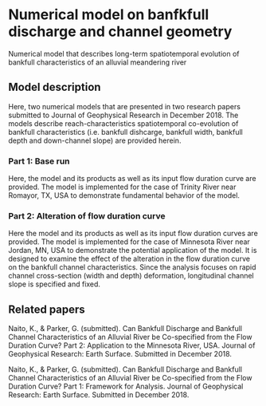 # Numerical model on banfkfull discharge and channel geometry

Numerical model that describes long-term spatiotemporal evolution of bankfull characteristics of an alluvial meandering river


## Model description

Here, two numerical models that are presented in two research papers submitted to Journal of Geophysical Research in December 2018. 
The models describe reach-characteristics spatiotemporal co-evolution of bankfull characteristics (i.e. bankfull dishcarge, bankfull width, bankfull depth and down-channel slope) are provided herein. 


### Part 1: Base run

Here, the model and its products as well as its input flow duration curve are provided. 
The model is implemented for the case of Trinity River near Romayor, TX, USA to demonstrate fundamental behavior of the model. 


### Part 2: Alteration of flow duration curve

Here the model and its products as well as its input flow duration curves are provided. 
The model is implemented for the case of Minnesota River near Jordan, MN, USA to demonstrate the potential application of the model. 
It is designed to examine the effect of the alteration in the flow duration curve on the bankfull channel characteristics. 
Since the analysis focuses on rapid channel cross-section (width and depth) deformation, longitudinal channel slope is specified and fixed. 


## Related papers

Naito, K., & Parker, G. (submitted). Can Bankfull Discharge and Bankfull Channel Characteristics of an Alluvial River be Co-specified from the Flow Duration Curve? Part 2: Application to the Minnesota River, USA. Journal of Geophysical Research: Earth Surface. Submitted in December 2018.

Naito, K., & Parker, G. (submitted). Can Bankfull Discharge and Bankfull Channel Characteristics of an Alluvial River be Co-specified from the Flow Duration Curve? Part 1: Framework for Analysis. Journal of Geophysical Research: Earth Surface. Submitted in December 2018.
